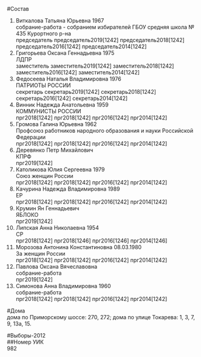 #Состав  
1. Виткалова Татьяна Юрьевна 1967  
    собрание-работа - собранием избирателей ГБОУ средняя школа № 435 Курортного р-на  
    председатель председатель2019[1242] председатель2018[1242] председатель2016[1242] председатель2014[1242]  
2. Григорьева Оксана Геннадьевна 1975  
    ЛДПР  
    заместитель заместитель2019[1242] заместитель2018[1242] заместитель2016[1242] заместитель2014[1242]  
3. Федосеева Наталья Владимировна 1976  
    ПАТРИОТЫ РОССИИ  
    секретарь секретарь2019[1242] секретарь2018[1242] секретарь2016[1242] секретарь2014[1242]  
4. Винник Надежда Анатольевна 1959  
    КОММУНИСТЫ РОССИИ  
    прг2018[1242] прг2018[1242] прг2016[1242] прг2014[1242]  
5. Громова Галина Юрьевна 1962  
    Профсоюз работников народного образования и науки Российской Федерации  
    прг2018[1242] прг2018[1242] прг2016[1242] прг2014[1242]  
6. Деревянко Петр Михайлович  
    КПРФ  
    прг2019[1242]  
7. Католикова Юлия Сергеевна 1979  
    Союз женщин России  
    прг2018[1242] прг2018[1242] прг2016[1242] прг2014[1242]  
8. Качурина Надежда Владимировна 1989  
    ЕР  
    прг2018[1242] прг2018[1242] прг2016[1242] прг2014[1242]  
9. Крумин Ян Геннадьевич  
    ЯБЛОКО  
    прг2019[1242]  
10. Липская Анна Николаевна 1954  
    СР  
    прг2018[1242] прг2018[1246] прг2016[1246] прг2014[1246]  
11. Морозова Антонина Константиновна 08.03.1980  
    За женщин России  
    прг2018[1242] прг2018[1242] прг2016[1242] прг2014[1242]  
12. Павлова Оксана Вячеславовна  
    собрание-работа  
    прг2019[1242]  
13. Симонова Анна Владимировна 1960  
    собрание-работа  
    прг2018[1242] прг2018[1242] прг2016[1242] прг2014[1242]  
  
#Дома  
дома по Приморскому шоссе: 270, 272; дома по улице Токарева: 1, 3, 7, 9, 13а, 15.  
  
#Выборы-2012  
##Номер УИК  
982  
